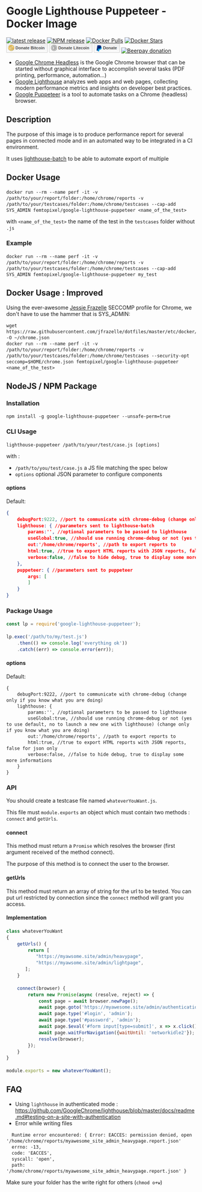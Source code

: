Google Lighthouse Puppeteer - Docker Image
============================================

[![latest release](https://img.shields.io/github/release/femtopixel/docker-google-lighthouse-puppeteer.svg "latest release")](http://github.com/femtopixel/docker-google-lighthouse-puppeteer/releases)
[![NPM release](https://img.shields.io/npm/v/google-lighthouse-puppeteer.svg "NPM release")](https://www.npmjs.com/package/google-lighthouse-puppeteer)
[![Docker Pulls](https://img.shields.io/docker/pulls/femtopixel/google-lighthouse-puppeteer.svg)](https://hub.docker.com/r/femtopixel/google-lighthouse-puppeteer/)
[![Docker Stars](https://img.shields.io/docker/stars/femtopixel/google-lighthouse-puppeteer.svg)](https://hub.docker.com/r/femtopixel/google-lighthouse-puppeteer/)
[![Bitcoin donation](https://github.com/jaymoulin/jaymoulin.github.io/raw/master/btc.png "Bitcoin donation")](https://m.freewallet.org/id/374ad82e/btc)
[![Litecoin donation](https://github.com/jaymoulin/jaymoulin.github.io/raw/master/ltc.png "Litecoin donation")](https://m.freewallet.org/id/374ad82e/ltc)
[![PayPal donation](https://github.com/jaymoulin/jaymoulin.github.io/raw/master/ppl.png "PayPal donation")](https://www.paypal.me/jaymoulin)
[![Beerpay donation](https://beerpay.io/femtopixel/docker-google-lighthouse-puppeteer/badge.svg "Beerpay donation")](https://beerpay.io/femtopixel/docker-google-lighthouse-puppeteer)

* [Google Chrome Headless](https://developers.google.com/web/updates/2017/04/headless-chrome) is the Google Chrome browser that can be started without graphical interface to accomplish several tasks (PDF printing, performance, automation...)
* [Google Lighthouse](https://developers.google.com/web/tools/lighthouse/) analyzes web apps and web pages, collecting modern performance metrics and insights on developer best practices.
* [Google Puppeteer](https://github.com/GoogleChrome/puppeteer) is a tool to automate tasks on a Chrome (headless) browser.

Description
-----------

The purpose of this image is to produce performance report for several pages in connected mode and in an automated way to be integrated in a CI environment.

It uses [lighthouse-batch](https://github.com/mikestead/lighthouse-batch) to be able to automate export of multiple  

Docker Usage
------------

```
docker run --rm --name perf -it -v /path/to/your/report/folder:/home/chrome/reports -v /path/to/your/testcases/folder:/home/chrome/testcases --cap-add SYS_ADMIN femtopixel/google-lighthouse-puppeteer <name_of_the_test>  
```

with `<name_of_the_test>` the name of the test in the `testcases` folder without `.js`

### Example

```
docker run --rm --name perf -it -v /path/to/your/report/folder:/home/chrome/reports -v /path/to/your/testcases/folder:/home/chrome/testcases --cap-add SYS_ADMIN femtopixel/google-lighthouse-puppeteer my_test  
```


Docker Usage : Improved
----------------

Using the ever-awesome [Jessie Frazelle](https://twitter.com/jessfraz) SECCOMP profile for Chrome, we don't have to use the hammer that is SYS_ADMIN:

```
wget https://raw.githubusercontent.com/jfrazelle/dotfiles/master/etc/docker/seccomp/chrome.json -O ~/chrome.json
docker run --rm --name perf -it -v /path/to/your/report/folder:/home/chrome/reports -v /path/to/your/testcases/folder:/home/chrome/testcases --security-opt seccomp=$HOME/chrome.json femtopixel/google-lighthouse-puppeteer <name_of_the_test> 
```

NodeJS / NPM Package
--------------------
### Installation

```
npm install -g google-lighthouse-puppeteer --unsafe-perm=true
```

### CLI Usage

```
lighthouse-puppeteer /path/to/your/test/case.js [options]
```

with :
* `/path/to/you/test/case.js` a JS file matching the spec below
* `options` optional JSON parameter to configure components

#### options

Default:

```json
{
    debugPort:9222, //port to communicate with chrome-debug (change only if you know what you are doing)
    lighthouse: { //parameters sent to lighthouse-batch
        params:'', //optional parameters to be passed to lighthouse
        useGlobal:true, //should use running chrome-debug or not (yes to use default, no to launch a new one with lighthouse) (change only if you know what you are doing) 
        out:'/home/chrome/reports', //path to export reports to
        html:true, //true to export HTML reports with JSON reports, false for json only
        verbose:false, //false to hide debug, true to display some more informations
    },
    puppeteer: { //parameters sent to puppeteer
        args: [
        ]
    }
}
```

### Package Usage

```javascript
const lp = require('google-lighthouse-puppeteer');

lp.exec('/path/to/my/test.js')
    .then(() => console.log('everything ok'))
    .catch((err) => console.error(err));
```

#### options

Default:

```
{
    debugPort:9222, //port to communicate with chrome-debug (change only if you know what you are doing)
    lighthouse: {
        params:'', //optional parameters to be passed to lighthouse
        useGlobal:true, //should use running chrome-debug or not (yes to use default, no to launch a new one with lighthouse) (change only if you know what you are doing) 
        out:'/home/chrome/reports', //path to export reports to
        html:true, //true to export HTML reports with JSON reports, false for json only
        verbose:false, //false to hide debug, true to display some more informations
    }
}
```

### API

You should create a testcase file named `whateverYouWant.js`.

This file must `module.exports` an object which must contain two methods : `connect` and `getUrls`.

#### connect

This method must return a `Promise` which resolves the browser (first argument received of the method connect).

The purpose of this method is to connect the user to the browser.

#### getUrls

This method must return an array of string for the url to be tested. You can put url restricted by connection since the `connect` method will grant you access.

#### Implementation

```js
class whateverYouWant
{
    getUrls() {
        return [
           "https://myawsome.site/admin/heavypage",
           "https://myawsome.site/admin/lightpage",
       ];
    }

    connect(browser) {
        return new Promise(async (resolve, reject) => {
            const page = await browser.newPage();
            await page.goto('https://myawesome.site/admin/authentication', {waitUntil: 'load'});
            await page.type('#login', 'admin');
            await page.type('#password', 'admin');
            await page.$eval('#form input[type=submit]', x => x.click());
            await page.waitForNavigation({waitUntil: 'networkidle2'});
            resolve(browser);
        });
    }
}

module.exports = new whateverYouWant();
``` 



FAQ
---

* Using `lighthouse` in authenticated mode : https://github.com/GoogleChrome/lighthouse/blob/master/docs/readme.md#testing-on-a-site-with-authentication
* Error while writing files
```
  Runtime error encountered: { Error: EACCES: permission denied, open '/home/chrome/reports/myawesome_site_admin_heavypage.report.json'
  errno: -13,
  code: 'EACCES',
  syscall: 'open',
  path: '/home/chrome/reports/myawesome_site_admin_heavypage.report.json' }
```
Make sure your folder has the write right for others (`chmod o+w`)
